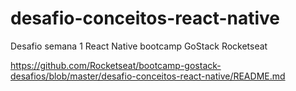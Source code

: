 # desafio-conceitos-react-native
Desafio semana 1 React Native bootcamp GoStack Rocketseat 

https://github.com/Rocketseat/bootcamp-gostack-desafios/blob/master/desafio-conceitos-react-native/README.md
